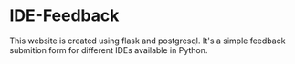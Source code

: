 # IDE-Feedback

This website is created using flask and postgresql. It's a simple feedback submition form for different IDEs available in Python.
